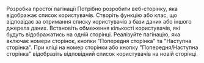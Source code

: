 Розробка простої пагінації
Потрібно розробити веб-сторінку, яка відображає список користувачів.
Створіть функцію або клас, що відповідає за отримання списку користувачів з бази даних або іншого джерела даних.
Встановіть обмеження кількості користувачів, які будуть відображатись на одній сторінці.
Реалізуйте пагінацію, яка включає номери сторінок, кнопки "Попередня сторінка" та "Наступна сторінка".
При кліці на номер сторінки або кнопку "Попередня/Наступна сторінка" відобразіть відповідний список користувачів на новій сторінці.
 
